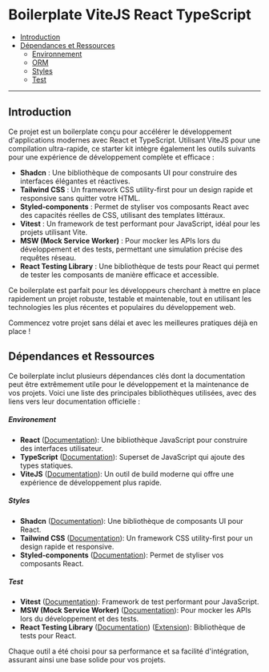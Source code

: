 # Boilerplate ViteJS React TypeScript

- [Introduction](#introduction)
- [Dépendances et Ressources](#dépendances-et-ressources)
  - [Environnement](#environement)
  - [ORM](#orm)
  - [Styles](#styles)
  - [Test](#test)
***

## Introduction
<!-- -->
Ce projet est un boilerplate conçu pour accélérer le développement d'applications modernes avec React et TypeScript. Utilisant ViteJS pour une compilation ultra-rapide, ce starter kit intègre également les outils suivants pour une expérience de développement complète et efficace :

- **Shadcn** : Une bibliothèque de composants UI pour construire des interfaces élégantes et réactives.
- **Tailwind CSS** : Un framework CSS utility-first pour un design rapide et responsive sans quitter votre HTML.
- **Styled-components** : Permet de styliser vos composants React avec des capacités réelles de CSS, utilisant des templates littéraux.
- **Vitest** : Un framework de test performant pour JavaScript, idéal pour les projets utilisant Vite.
- **MSW (Mock Service Worker)** : Pour mocker les APIs lors du développement et des tests, permettant une simulation précise des requêtes réseau.
- **React Testing Library** : Une bibliothèque de tests pour React qui permet de tester les composants de manière efficace et accessible.

Ce boilerplate est parfait pour les développeurs cherchant à mettre en place rapidement un projet robuste, testable et maintenable, tout en utilisant les technologies les plus récentes et populaires du développement web.

Commencez votre projet sans délai et avec les meilleures pratiques déjà en place !

## Dépendances et Ressources

Ce boilerplate inclut plusieurs dépendances clés dont la documentation peut être extrêmement utile pour le développement et la maintenance de vos projets. Voici une liste des principales bibliothèques utilisées, avec des liens vers leur documentation officielle :

##### Environement
- **React** ([Documentation](https://react.dev)): Une bibliothèque JavaScript pour construire des interfaces utilisateur.
- **TypeScript** ([Documentation](https://www.typescriptlang.org/docs/)): Superset de JavaScript qui ajoute des types statiques.
- **ViteJS** ([Documentation](https://vitejs.dev/guide/)): Un outil de build moderne qui offre une expérience de développement plus rapide.

##### Styles
- **Shadcn** ([Documentation](https://ui.shadcn.com/)): Une bibliothèque de composants UI pour React.
- **Tailwind CSS** ([Documentation](https://tailwindcss.com/docs)): Un framework CSS utility-first pour un design rapide et responsive.
- **Styled-components** ([Documentation](https://styled-components.com/docs)): Permet de styliser vos composants React.

##### Test
- **Vitest** ([Documentation](https://vitest.dev/guide/)): Framework de test performant pour JavaScript.
- **MSW (Mock Service Worker)** ([Documentation](https://mswjs.io/docs/)): Pour mocker les APIs lors du développement et des tests.
- **React Testing Library** ([Documentation](https://testing-library.com/docs/react-testing-library/intro/)) ([Extension](https://github.com/testing-library/jest-dom)): Bibliothèque de tests pour React.

Chaque outil a été choisi pour sa performance et sa facilité d'intégration, assurant ainsi une base solide pour vos projets.
